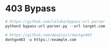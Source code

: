# 403 Bypass

```python
# https://github.com/laluka/bypass-url-parser
python3 bypass-url-parser.py --url target.com
```

```python
# https://github.com/devploit/dontgo403
dontgo403 -u https://example.com
```
